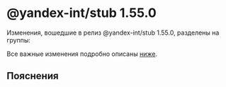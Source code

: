 # @yandex-int/stub 1.55.0

<!-- ЧЕЛОВЕЧЕСКОЕ ВСТУПЛЕНИЕ -->

Изменения, вошедшие в релиз @yandex-int/stub 1.55.0, разделены на группы:

Все важные изменения подробно описаны [ниже](#Пояснения).

## Пояснения

